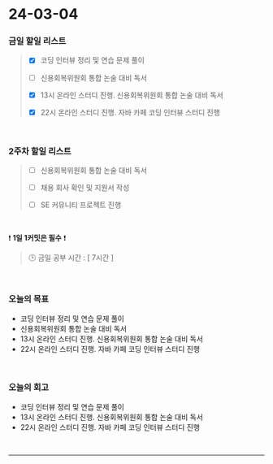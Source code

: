 # 24-03-04
### 금일 할일 리스트
> - [x]  코딩 인터뷰 정리 및 연습 문제 풀이
>
> - [ ]  신용회복위원회 통합 논술 대비 독서
>
> - [x]  13시 온라인 스터디 진행. 신용회복위원회 통합 논술 대비 독서
>
> - [x]  22시 온라인 스터디 진행. 자바 카페 코딩 인터뷰 스터디 진행

<br/>

### 2주차 할일 리스트  
> - [ ]  신용회복위원회 통합 논술 대비 독서
>
> - [ ]  채용 회사 확인 및 지원서 작성
>
> - [ ]  SE 커뮤니티 프로젝트 진행

<br/>

❗ **1일 1커밋은 필수** ❗
> 🕒 금일 공부 시간 : [ 7시간 ]

<br/>

### 오늘의 목표
- 코딩 인터뷰 정리 및 연습 문제 풀이
- 신용회복위원회 통합 논술 대비 독서
- 13시 온라인 스터디 진행. 신용회복위원회 통합 논술 대비 독서
- 22시 온라인 스터디 진행. 자바 카페 코딩 인터뷰 스터디 진행

<br>

### 오늘의 회고
- 코딩 인터뷰 정리 및 연습 문제 풀이
- 13시 온라인 스터디 진행. 신용회복위원회 통합 논술 대비 독서
- 22시 온라인 스터디 진행. 자바 카페 코딩 인터뷰 스터디 진행


<br/>

------------  
